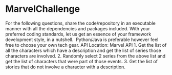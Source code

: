 # MarvelChallenge
For the following questions, share the code/repository in an executable manner with all the dependencies and packages included. With your preferred coding standards, let us get an essence of your framework development style, in a nutshell. 
Python/Java is preferable however feel free to choose your own tech gear.
API Location: Marvel API
	1. Get the list of all the characters which have a description and get the list of series those characters are involved.
	2. Randomly select 2 series from the above list and get the list of characters that were part of those events.
	3. Get the list of stories that do not involve a character with a description.

